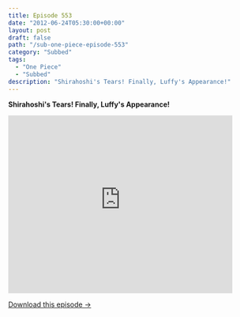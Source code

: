 ```yaml
---
title: Episode 553
date: "2012-06-24T05:30:00+00:00"
layout: post
draft: false
path: "/sub-one-piece-episode-553"
category: "Subbed"
tags:
  - "One Piece"
  - "Subbed"
description: "Shirahoshi's Tears! Finally, Luffy's Appearance!"
---
```


**Shirahoshi's Tears! Finally, Luffy's Appearance!**

<iframe width="640" height="360" src="https://www.rapidvideo.com/e/G6FRPFC2UC" frameborder="0" marginwidth=0 marginheight=0 scrolling=no allowfullscreen style="max-width:90%;"></iframe>

<a href="http://ouo.io/qs/eCodkFEQ?s=https://www.rapidvideo.com/d/G6FRPFC2UC" class="styled_a">Download this episode →</a>

